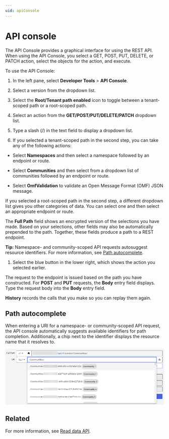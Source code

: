 ```yaml
---
uid: apiConsole
---
```


# API console

The API Console provides a graphical interface for using the REST API. When using the API Console, you select a GET, POST, PUT, DELETE, or PATCH action, select the objects for the action, and execute.

To use the API Console:

1. In the left pane, select **Developer Tools** > **API Console**.

1. Select a version from the dropdown list.

1. Select the **Root/Tenant path enabled** icon to toggle between a tenant-scoped path or a root-scoped path.

1. Select an action from the **GET/POST/PUT/DELETE/PATCH** dropdown list.

1. Type a slash (/) in the text field to display a dropdown list.

1.  If you selected a tenant-scoped path in the second step, you can take any of the following actions:

  - Select **Namespaces** and then select a namespace followed by an endpoint or route.

  - Select **Communities** and then select from a dropdown list of communities followed by an endpoint or route.

  - Select **OmfValidation** to validate an Open Message Format (OMF) JSON message.

  If you selected a root-scoped path in the second step, a different dropdown list gives you other categories of data. You can select one and then select an appropriate endpoint or route.

  The **Full Path** field shows an encrypted version of the selections you have made. Based on your selections, other fields may also be automatically prepended to the path. Together, these fields produce a path to a REST endpoint.

  **Tip:** Namespace- and community-scoped API requests autosuggest resource identifiers. For more information, see [Path autocomplete](#path-autocomplete).

1. Select the blue button in the lower right, which shows the action you selected earlier.
    
  The request to the endpoint is issued based on the path you have constructed. For **POST** and **PUT** requests, the **Body** entry field displays. Type the request body into the **Body** entry field.

  **History** records the calls that you make so you can replay them again.

## Path autocomplete

When entering a URI for a namespace- or community-scoped API request, the API console automatically suggests available identifiers for path completion. Additionally, a chip next to the identifier displays the resource name that it resolves to.

![Path autocomplete](images/api-console-autocomplete.png)

## Related

For more information, see [Read data API](xref:sdsReadingDataApi).